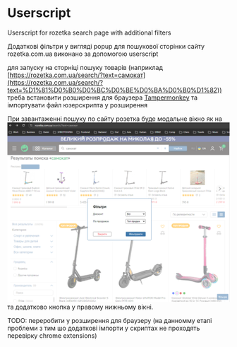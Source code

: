 # Userscript
Userscript for rozetka search page with additional filters

Додаткові фільтри у вигляді popup для пошукової сторінки сайту rozetka.com.ua виконано за допомогою userscript

для запуску на сторніці пошуку товарів  (наприклад [https://rozetka.com.ua/search/?text=самокат](https://rozetka.com.ua/search/?text=%D1%81%D0%B0%D0%BC%D0%BE%D0%BA%D0%B0%D1%82)) 
треба встановити розширення для браузера [Tampermonkey](https://chromewebstore.google.com/detail/tampermonkey/dhdgffkkebhmkfjojejmpbldmpobfkfo?hl=uk&utm_source=ext_sidebar)
та імпортувати файл юзерскрипта у розширення

При завантаженні пошуку по сайту розетка буде модальне вікно як на ![скрині](https://github.com/Evgeniy241984/Userscript/blob/main/%D0%97%D0%BD%D1%96%D0%BC%D0%BE%D0%BA%20%D0%B5%D0%BA%D1%80%D0%B0%D0%BD%D0%B0%202023-12-01%20211142.png)
та додатково кнопка у правому нижньому вікні.

TODO: переробити у розширення для браузеру (на данномму етапі проблеми з тим шо додаткові імпорти у скриптах не проходять перевірку chrome extensions)
